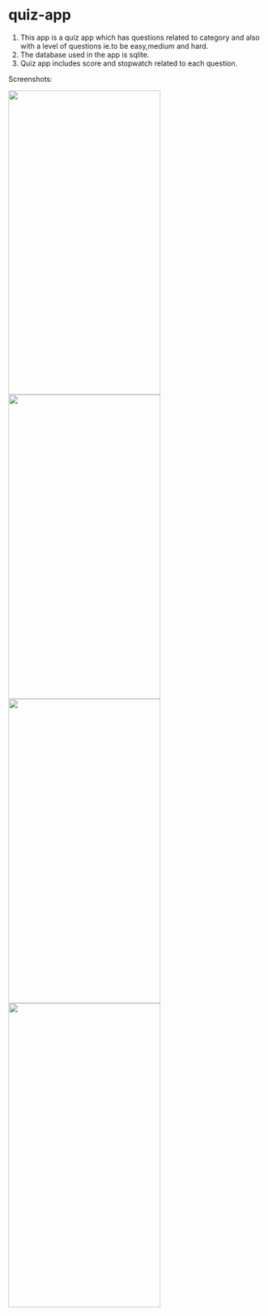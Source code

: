 # quiz-app

1. This app is a quiz app which has questions related to category and also with a level of questions ie.to be easy,medium and hard.
2. The database used in the app is sqlite.
3. Quiz app includes score and stopwatch related to each question.

Screenshots:

<image src= "https://github.com/dimple2429/quiz-app/blob/master/Quiz%20Screens/photo_2021-02-19_14-53-18.jpg" width = "300" height= "600"/>   <image src= "https://github.com/dimple2429/quiz-app/blob/master/Quiz%20Screens/photo_2021-02-19_14-46-16.jpg" width = "300" height= "600"/>   <image src= "https://github.com/dimple2429/quiz-app/blob/master/Quiz%20Screens/photo_2021-02-19_14-53-21.jpg" width = "300" height= "600"/>   <image src= "https://github.com/dimple2429/quiz-app/blob/master/Quiz%20Screens/photo_2021-02-19_14-46-18.jpg" width = "300" height= "600"/>
